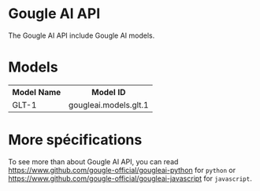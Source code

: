 # Gougle AI API
The Gougle AI API include Gougle AI models.

# Models
<table>
    <tr>
        <th>Model Name</th>
        <th>Model ID</th>
    </tr>
    <tr>
        <td>GLT-1</td>
        <td>gougleai.models.glt.1</td>
    </tr>
</table>

# More spécifications
To see more than about Gougle AI API, you can read https://www.github.com/gougle-official/gougleai-python for `python` or https://www.github.com/gougle-official/gougleai-javascript for `javascript`. 
